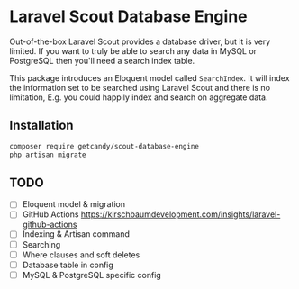 # Laravel Scout Database Engine

Out-of-the-box Laravel Scout provides a database driver, but it is very limited. If you want to truly be able to search any data in MySQL or PostgreSQL then you'll need a search index table.

This package introduces an Eloquent model called `SearchIndex`. It will index the information set to be searched using Laravel Scout and there is no limitation, E.g. you could happily index and search on aggregate data.

## Installation

```sh
composer require getcandy/scout-database-engine
php artisan migrate
```

## TODO

- [ ] Eloquent model & migration
- [ ] GitHub Actions https://kirschbaumdevelopment.com/insights/laravel-github-actions
- [ ] Indexing & Artisan command
- [ ] Searching
- [ ] Where clauses and soft deletes
- [ ] Database table in config
- [ ] MySQL & PostgreSQL specific config	
